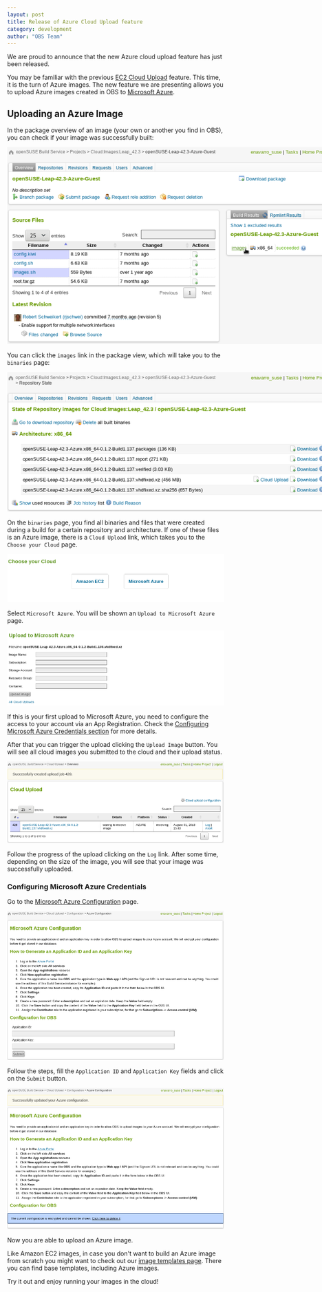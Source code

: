 ```yaml
---
layout: post
title: Release of Azure Cloud Upload feature
category: development
author: "OBS Team"
---
```


We are proud to announce that the new Azure cloud upload feature has just been released.

You may be familiar with the previous [EC2 Cloud Upload](https://openbuildservice.org/2018/03/01/cloud-upload/) feature.
This time, it is the turn of Azure images.
The new feature we are presenting allows you to upload Azure images created in OBS to [Microsoft Azure](https://azure.microsoft.com/).

## Uploading an Azure Image

In the package overview of an image (your own or another you find in OBS), you can check if your image was successfully built:

<img src="/images/posts/cloud_upload_azure_package_view.png" alt="Azure Cloud Upload Package View" style="max-width: 800px;">

You can click the `images` link in the package view, which will take you to the `binaries` page:

<img src="/images/posts/cloud_upload_azure_binary_page.png" alt="Binaries page" style="max-width: 800px;">

On the `binaries` page, you find all binaries and files that were created during a build for a certain repository and architecture.
If one of these files is an Azure image, there is a `Cloud Upload` link, which takes you to the `Choose your Cloud` page.

![Cloud provider selection](/images/posts/sprint_38_cloud_selection.png)

Select `Microsoft Azure`. You will be shown an `Upload to Microsoft Azure` page.

![Upload to Microsoft Azure](/images/posts/sprint_38_cloud_azure.png)

If this is your first upload to Microsoft Azure, you need to configure the access to your account via an App Registration.
Check the [Configuring Microsoft Azure Credentials section](#configuring-microsoft-azure-credentials) for more details.

After that you can trigger the upload clicking the `Upload Image` button.
You will see all cloud images you submitted to the cloud and their upload status.

![Cloud Upload Overview Receiving](/images/posts/cloud_upload_azure_overview_receiving.png)

Follow the progress of the upload clicking on the `Log` link.
After some time, depending on the size of the image, you will see that your image was successfully uploaded.

### Configuring Microsoft Azure Credentials

Go to the [Microsoft Azure Configuration](https://build.opensuse.org/cloud/azure/configuration) page.

![Microsoft Azure Configuration](/images/posts/cloud_upload_azure_configuration.png)

Follow the steps, fill the `Application ID` and `Application Key` fields and click on the `Submit` button.

![Microsoft Azure Configuration After](/images/posts/cloud_upload_azure_configuration_after.png)

Now you are able to upload an Azure image.

Like Amazon EC2 images, in case you don't want to build an Azure image from scratch you might want to check out our [image templates page](https://build.opensuse.org/image_templates).
There you can find base templates, including Azure images.

Try it out and enjoy running your images in the cloud!
